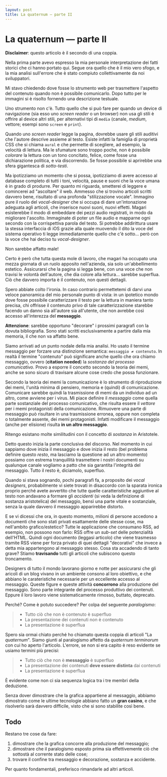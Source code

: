 ```yaml
---
layout: post
title: La quaternum — parte II
---
```


La quaternum — parte II
=======================

**Disclaimer**: questo articolo è il secondo di una coppia.

Nella prima parte avevo espresso la mia personale interpretazione dei fatti
storici che ci hanno portato qui.  Segue ora quello che è il mio vero sfogo, e
la mia analisi sull'errore che è stato compiuto collettivamente da noi
sviluppatori.

Mi stavo chiedendo dove fosse lo strumento web per trasmettere l'aspetto del
contenuto quando non è possibile comunicarlo.  Dopo tutto per le immagini si è
risolto fornendo una descrizione testuale.

Uno strumento non c'è.  Tutto quello che si può fare per quando un device di
navigazione (sia esso uno _screen reader_ o un browser) non usa gli stili è
offrire al device altri stili, per alternativi tipi di `media` (canale,
_medium_, vettore; esempi sono `screen` e `print`).

Quando uno _screen reader_ legge la pagina, dovrebbe usare gli stili auditivi
che l'autore descrive assieme al testo.  Esiste infatti la famiglia di
proprietà CSS che si chiama `aural` e che permette di scegliere, ad esempio,
la velocità di lettura.  Ma le sfumature sono troppo poche, non è possibile
_colorare_ la lettura con un tono concitato, felice, come fosse una
dichiarazione politica, e via discorrendo.  Se fosse possibile si aprirebbe
una sfera gigantesca di _sotto-testi_.

Ma ipotizziamo un momento che si possa, ipotizziamo di avere accesso al
database completo di tutti i toni, velocità, pause e suoni che la voce umana è
in grado di produrre.  Per quanto mi riguarda, smetterei di leggere e
comincerei ad "ascoltare" il web.  Ammesso che si trovino articoli scritti
davvero bene, risultato di una profonda "stilizzazione vocale".  Immagino pure
il ruolo del _vocal-designer_ che si occupa di dare un'intonazione adeguata
agli articoli, che inserisce nuovi suoni, nuovi effetti.  Magari esisterebbe il
modo di embeddare dei pezzi audio registrati, in modo da migliorare l'ascolto.
Immaginate di poter un file audio e mapparne ogni secondo con la corrispettiva
parola del testo.  Si potrebbe addirittura usare la stessa interfaccia di iOS
grazie alla quale muovendo il dito la voce del sistema operativo ti legge
immediatamente quello che c'è sotto... però con la voce che hai deciso tu
_vocal-designer_.

Non sarebbe affatto male!

Certo è però che tutta questa mole di lavoro, che magari ha occupato una mezza
giornata di un ruolo apposito nell'azienda, sia solo un'abbellimento estetico.
Assicurarsi che la pagina si legga bene, con una voce che non travisi le
volontà dell'autore, che dia colore alla lettura... sarebbe superflua.  Ciò che
davvero importa è il contenuto, non questi dettagli.

Spero abbiate colto l'ironia.  In caso contrario permettetemi di darvi una
veloce panoramica del mio personale punto di vista: in un ipotetico mondo dove
fosse possibile caratterizzare il testo per la lettura in maniera tanto precisa,
chi offrisse il contenuto privo di tale caratterizzazione starebbe facendo un
danno sia all'autore sia all'utente, che non avrebbe così accesso all'interezza
del **messaggio**.

**Attenzione**: sarebbe opportuno "decorare" i prossimi paragrafi con la dovuta
bibliografia.  Sono stati scritti esclusivamente a partire dalla mia memoria, il
che non va affatto bene.

Siamo arrivati ad un punto nodale della mia analisi.  Ho usato il termine
messaggio per forzare una distinzione semantica: `messaggio ≠ contenuto`.  In
realtà il termine "contenuto" può significare anche quello che ora chiamo
messaggio, ovvero (**citation needed**) la _sostanza del processo comunicativo_.
Provo a esporre il concetto secondo la teoria dei memi, anche se sono sicuro di
travisare alcune cose credo che possa funzionare.

Secondo la teoria dei memi la comunicazione è lo strumento di riproduzione dei
memi, l'unità minima di pensiero, memoria e (quindi) di comunicazione.
Comunicare sarebbe quindi la trasmissione di memi da un individuo ad un altro,
come avviene per i virus.  Mi piace definire il _messaggio_ come quella parte
sostanziale del processo comunicativo, che risulta essere il _vettore_ per i
memi protagonisti della comunicazione.  Rimuovere una parte di messaggio può
risultare in una trasmissione erronea, oppure non completa o totalmente assente,
dei memi protagonisti.  Infatti modificare il messaggio (anche per elisione)
risulta **in un altro messaggio**.

Ritengo esistano molte similitudini con il concetto di _sostanza_ in Aristotele.

Detto questo inizia la parte conclusiva del discorso.  Nel momento in cui
sappiamo dove inizia il messaggio e dove inizia il resto (bel problema definire
questo _resto_, ma lasciamo la questione ad un altro momento) possiamo con
estrema tranquillità trasmettere i nostri documenti su qualunque canale vogliamo
a patto che sia garantita l'integrità del messaggio.  Tutto il resto è,
diciamolo, superfluo.

Quando si stava sognando, pochi paragrafi fa, a proposito dei _vocal designers_,
probabilmente vi siete trovati in disaccordo con la sparata ironica proprio
perché avete avvertito che tutte quelle caratteristiche aggiuntive al testo non
andavano a formare gli _accidenti_ (si veda la definizione di sostanza
aristotelica) del messaggio, bensì una parte vitale e sostanziale, senza la
quale davvero il messaggio apparirebbe distorto.

E se vi dicessi che ora, in questo momento, milioni di persone accedono a
documenti che sono stati privati esattamente delle stesse cose, ma nell'ambito
grafico/estetico?  Tutte le applicazione che consumano RSS, ad esempio, non
possono non farlo: RSS offre un _sub-set_ delle potenzialità dell'HTML.  Quindi
ogni documento (leggasi articolo) che viene trasmesso tramite RSS viene per
forza privato di quei dettagli "decorativi" che invece a detta mia appartengono
al messaggio stesso.  Cosa sta accadendo di tanto grave?  Stiamo **travisando**
tutti gli articoli che subiscono questo troncamento.

Designers di tutto il mondo lavorano giorno e notte per assicurarsi che gli
aricoli di un blog vivano in un ambiente consono al loro obiettivo, e che
abbiano le carateristiche necessarie per un eccellente accesso al messaggio.
Queste figure e queste attività **concorrono** alla produzione del messaggio.
Sono parte integrante del processo produttivo dei contenuti.  Eppure il loro
lavoro viene sistematicamente rimosso, buttato, deprecato.

Perché?  Come è potuto succedere?  Per colpa del seguente _paralogismo_:

> - Tutto ciò che non è contenuto è superfluo
> - La presentazione dei contenuti non è contenuto
> - La presentazione è superflua

Spero sia ormai chiato perché ho chiamato questa coppia di articoli "La
_quaternum_".  Siamo giunti al paralogismo affetto da _quaternum terminorum_ con
cui ho aperto l'articolo.  L'errore, se non si era capito è reso evidente se
usiamo termini più precisi:

> - Tutto ciò che non è **messaggio** è superfluo
> - La presentazione dei contenuti **deve essere distinta** dai contenuti 
> - La presentazione è superflua

È evidente come non ci sia sequenza logica tra i tre membri della deduzione.

Senza dover dimostrare che la grafica appartiene al messaggio, abbiamo
dimostrato come le ultime tecnologie abbiano fatto un **gran casino**, e che
risolverlo sarà davvero difficile, visto che si sono stabilite così bene.


Todo
----

Restano tre cose da fare:

1. dimostrare che la grafica concorre alla produzione del messaggio;
2. dimostrare che il paralogismo esposto prima sia effettivemente ciò che
   sottostà al corrente stato delle cose;
3. trovare il confine tra messaggio e decorazione, sostanza e accidente.

Per quanto fondamentali, preferisco rimandarle ad altri articoli.


